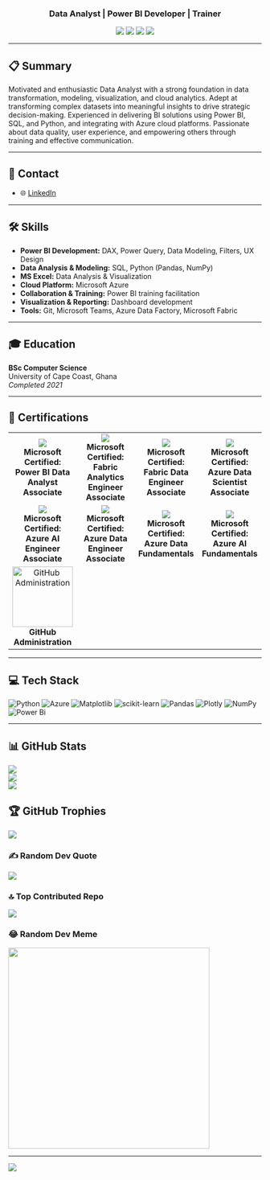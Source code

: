 <h3 align="center">Data Analyst | Power BI Developer | Trainer</h3>

<p align="center">
<a href="https://linkedin.com/in/godwin-woode"><img src="https://img.shields.io/badge/LinkedIn-%230077B5.svg?logo=linkedin&logoColor=white"></a>
<a href="https://facebook.com/kingsley.woode.1"><img src="https://img.shields.io/badge/Facebook-%231877F2.svg?logo=Facebook&logoColor=white"></a>
<a href="https://instagram.com/gk_woode"><img src="https://img.shields.io/badge/Instagram-%23E4405F.svg?logo=Instagram&logoColor=white"></a>
<a href="https://x.com/gk_woode"><img src="https://img.shields.io/badge/X-black.svg?logo=X&logoColor=white"></a>
</p>

---

## 📋 Summary
Motivated and enthusiastic Data Analyst with a strong foundation in data transformation, modeling, visualization, and cloud analytics. Adept at transforming complex datasets into meaningful insights to drive strategic decision-making. Experienced in delivering BI solutions using Power BI, SQL, and Python, and integrating with Azure cloud platforms. Passionate about data quality, user experience, and empowering others through training and effective communication.

---

## 💼 Contact
<!-- - 📞 +233264175879 | +233541416589
- 📧 kingsley.woode@gmail.com -->
- 🌐 [LinkedIn](https://linkedin.com/in/godwin-woode)

---

## 🛠️ Skills
- **Power BI Development:** DAX, Power Query, Data Modeling, Filters, UX Design
- **Data Analysis & Modeling:** SQL, Python (Pandas, NumPy)
- **MS Excel:** Data Analysis & Visualization
- **Cloud Platform:** Microsoft Azure
- **Collaboration & Training:** Power BI training facilitation
- **Visualization & Reporting:** Dashboard development
- **Tools:** Git, Microsoft Teams, Azure Data Factory, Microsoft Fabric

---

## 🎓 Education
**BSc Computer Science**  
University of Cape Coast, Ghana  
_Completed 2021_

---

## 📜 Certifications
<div align="center">
  <table>
    <tr>
    <!-- Microsoft Certified: Power BI Data Analyst Associate -->
      <td align="center" width="25%">
        <a href="https://learn.microsoft.com/api/credentials/share/en-us/gkwoode/E213EB1936607178?sharingId=4BC175BA73E92861" target="_blank">
          <img src="https://learn.microsoft.com/en-us/media/learn/certification/badges/microsoft-certified-associate-badge.svg">
        </a>
        <br>
        <b>Microsoft Certified: Power BI Data Analyst Associate</b>
      </td>
      <!-- Microsoft Certified: Fabric Analytics Engineer Associate -->
      <td align="center" width="25%">
        <a href="https://learn.microsoft.com/api/credentials/share/en-us/gkwoode/EF9FA901AE964707?sharingId=4BC175BA73E92861" target="_blank">
          <img src="https://learn.microsoft.com/en-us/media/learn/certification/badges/microsoft-certified-associate-badge.svg">
        </a>
        <br>
        <b>Microsoft Certified: Fabric Analytics Engineer Associate</b>
      </td>
      <!-- Microsoft Certified: Fabric Data Engineer Associate -->
      <td align="center" width="25%">
        <a href="https://learn.microsoft.com/api/credentials/share/en-us/gkwoode/3FDDC901832C18DB?sharingId=4BC175BA73E92861" target="_blank">
          <img src="https://learn.microsoft.com/en-us/media/learn/certification/badges/microsoft-certified-associate-badge.svg">
        </a>
        <br>
        <b>Microsoft Certified: Fabric Data Engineer Associate</b>
      </td>
      <!-- Microsoft Certified: Azure Data Scientist Associate -->
      <td align="center" width="25%">
        <a href="https://learn.microsoft.com/api/credentials/share/en-us/gkwoode/63B049708300FCB9?sharingId=4BC175BA73E92861"
        target="_blank">
          <img src="https://learn.microsoft.com/en-us/media/learn/certification/badges/microsoft-certified-associate-badge.svg">
        </a>
        <br>
        <b>Microsoft Certified: Azure Data Scientist Associate</b>
      </td>
    </tr>
    <tr>
      <!-- Microsoft Certified: Azure AI Engineer Associate -->
      <td align="center" width="25%">
        <a href="https://learn.microsoft.com/api/credentials/share/en-us/gkwoode/8A95CF8D1F13F0E8?sharingId=4BC175BA73E92861"
        target="_blank">
          <img src="https://learn.microsoft.com/en-us/media/learn/certification/badges/microsoft-certified-associate-badge.svg">
        </a>
        <br>
        <b>Microsoft Certified: Azure AI Engineer Associate</b>
      </td>
      <!-- Microsoft Certified: Azure Data Engineer Associate -->
      <td align="center" width="25%">
        <a href="https://learn.microsoft.com/api/credentials/share/en-us/gkwoode/2ACFE3B727662ED8?sharingId=4BC175BA73E92861"
        target="_blank">
          <img src="https://learn.microsoft.com/en-us/media/learn/certification/badges/microsoft-certified-associate-badge.svg">
        </a>
        <br>
        <b>Microsoft Certified: Azure Data Engineer Associate</b>
      </td>
      <!-- Microsoft Certified: Azure Data Fundamentals -->
      <td align="center" width="25%">
        <a href="https://learn.microsoft.com/api/credentials/share/en-us/gkwoode/EF4E92A294369EDE?sharingId=4BC175BA73E92861"
        target="_blank">
          <img src="https://learn.microsoft.com/en-us/media/learn/certification/badges/microsoft-certified-fundamentals-badge.svg?branch=main">
        </a>
        <br>
        <b>Microsoft Certified: Azure Data Fundamentals</b>
      </td>
      <!-- Microsoft Certified: Azure AI Fundamentals -->
      <td align="center" width="25%">
        <a href="https://learn.microsoft.com/api/credentials/share/en-us/gkwoode/E12F6979A097D266?sharingId=4BC175BA73E92861"
        target="_blank">
          <img src="https://learn.microsoft.com/en-us/media/learn/certification/badges/microsoft-certified-fundamentals-badge.svg?branch=main">
        </a>
        <br>
        <b>Microsoft Certified: Azure AI Fundamentals</b>
      </td>
    </tr>
    <tr>
      <!-- GitHub Administration -->
      <td align="center" width="25%">
        <a href="https://www.credly.com/earner/earned/badge/f398c711-f18e-40ce-b205-d60139b6303d" 
        target="_blank">
          <img src="https://images.credly.com/images/34880f37-8ec8-4542-a78a-73ba6647208e/image.png" width="120" alt="GitHub Administration">
        </a>
        <br>
        <b>GitHub Administration</b>
      </td>
    </tr>
  </table>
</div>

---

## 💻 Tech Stack
![Python](https://img.shields.io/badge/python-3670A0?style=for-the-badge&logo=python&logoColor=ffdd54)
![Azure](https://img.shields.io/badge/azure-%230072C6.svg?style=for-the-badge&logo=microsoftazure&logoColor=white)
![Matplotlib](https://img.shields.io/badge/Matplotlib-%23ffffff.svg?style=for-the-badge&logo=Matplotlib&logoColor=black)
![scikit-learn](https://img.shields.io/badge/scikit--learn-%23F7931E.svg?style=for-the-badge&logo=scikit-learn&logoColor=white)
![Pandas](https://img.shields.io/badge/pandas-%23150458.svg?style=for-the-badge&logo=pandas&logoColor=white)
![Plotly](https://img.shields.io/badge/Plotly-%233F4F75.svg?style=for-the-badge&logo=plotly&logoColor=white)
![NumPy](https://img.shields.io/badge/numpy-%23013243.svg?style=for-the-badge&logo=numpy&logoColor=white)
![Power Bi](https://img.shields.io/badge/power_bi-F2C811?style=for-the-badge&logo=powerbi&logoColor=black)

---

## 📊 GitHub Stats
![](https://github-readme-stats.vercel.app/api?username=gkwoode&theme=dark&hide_border=false&include_all_commits=true&count_private=true)<br/>
![](https://github-readme-streak-stats.herokuapp.com/?user=gkwoode&theme=dark&hide_border=false)<br/>
![](https://github-readme-stats.vercel.app/api/top-langs/?username=gkwoode&theme=dark&hide_border=false&include_all_commits=true&count_private=true&layout=compact)

## 🏆 GitHub Trophies
![](https://github-profile-trophy.vercel.app/?username=gkwoode&theme=radical&no-frame=false&no-bg=true&margin-w=4)

### ✍️ Random Dev Quote
![](https://quotes-github-readme.vercel.app/api?type=horizontal&theme=radical)

### 🔝 Top Contributed Repo
![](https://github-contributor-stats.vercel.app/api?username=gkwoode&limit=5&theme=dark&combine_all_yearly_contributions=true)

### 😂 Random Dev Meme
<img src='https://randommeme-five.vercel.app/' style="height: 400px;"/>

---
[![](https://visitcount.itsvg.in/api?id=gkwoode&icon=0&color=0)](https://visitcount.itsvg.in)

<!-- Proudly created with GPRM ( https://gprm.itsvg.in ) -->
